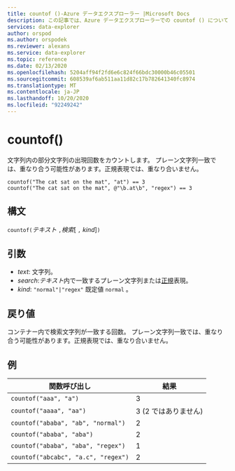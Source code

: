 ```yaml
---
title: countof ()-Azure データエクスプローラー |Microsoft Docs
description: この記事では、Azure データエクスプローラーでの countof () について説明します。
services: data-explorer
author: orspod
ms.author: orspodek
ms.reviewer: alexans
ms.service: data-explorer
ms.topic: reference
ms.date: 02/13/2020
ms.openlocfilehash: 5204aff94f2fd6e6c824f66bdc30000b46c05501
ms.sourcegitcommit: 608539af6ab511aa11d82c17b782641340fc8974
ms.translationtype: MT
ms.contentlocale: ja-JP
ms.lasthandoff: 10/20/2020
ms.locfileid: "92249242"
---
```

# <a name="countof"></a>countof()

文字列内の部分文字列の出現回数をカウントします。 プレーン文字列一致では、重なり合う可能性があります。正規表現では、重なり合いません。

```kusto
countof("The cat sat on the mat", "at") == 3
countof("The cat sat on the mat", @"\b.at\b", "regex") == 3
```

## <a name="syntax"></a>構文

`countof(`*テキスト* `,`*検索*[ `,` *kind*]`)`

## <a name="arguments"></a>引数

* *text*: 文字列。
* *search*:*テキスト*内で一致するプレーン文字列または[正規](./re2.md)表現。
* *kind*: `"normal"|"regex"` 既定値 `normal` 。 

## <a name="returns"></a>戻り値

コンテナー内で検索文字列が一致する回数。 プレーン文字列一致では、重なり合う可能性があります。正規表現では、重なり合いません。

## <a name="examples"></a>例

|関数呼び出し|結果|
|---|---
|`countof("aaa", "a")`| 3 
|`countof("aaaa", "aa")`| 3 (2 ではありません)
|`countof("ababa", "ab", "normal")`| 2
|`countof("ababa", "aba")`| 2
|`countof("ababa", "aba", "regex")`| 1
|`countof("abcabc", "a.c", "regex")`| 2
    
